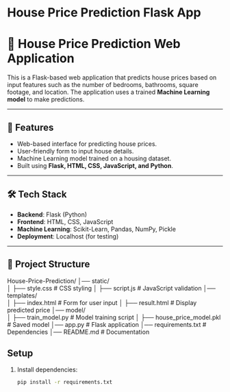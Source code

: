 # House Price Prediction Flask App
# 🏡 House Price Prediction Web Application

This is a Flask-based web application that predicts house prices based on input features such as the number of bedrooms, bathrooms, square footage, and location. The application uses a trained **Machine Learning model** to make predictions.

---

## 🚀 Features
- Web-based interface for predicting house prices.
- User-friendly form to input house details.
- Machine Learning model trained on a housing dataset.
- Built using **Flask, HTML, CSS, JavaScript, and Python**.

---

## 🛠 Tech Stack
- **Backend**: Flask (Python)
- **Frontend**: HTML, CSS, JavaScript
- **Machine Learning**: Scikit-Learn, Pandas, NumPy, Pickle
- **Deployment**: Localhost (for testing)

---

## 📂 Project Structure
House-Price-Prediction/
│── static/                
│   ├── style.css           # CSS styling
│   ├── script.js           # JavaScript validation
│── templates/              
│   ├── index.html          # Form for user input
│   ├── result.html         # Display predicted price
│── model/                  
│   ├── train_model.py      # Model training script
│   ├── house_price_model.pkl  # Saved model
│── app.py                  # Flask application
│── requirements.txt        # Dependencies
│── README.md               # Documentation

## Setup
1. Install dependencies:
   ```bash
   pip install -r requirements.txt

